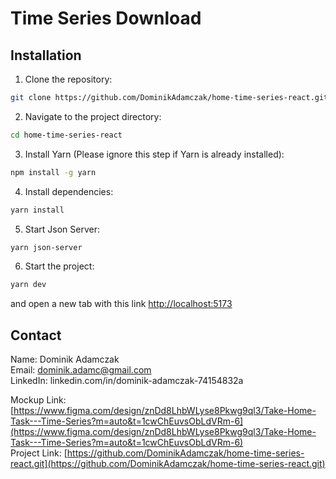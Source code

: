# Time Series Download

## Installation

1. Clone the repository:

```bash
git clone https://github.com/DominikAdamczak/home-time-series-react.git
```

2. Navigate to the project directory:

```bash
cd home-time-series-react
```

3. Install Yarn (Please ignore this step if Yarn is already installed):

```bash
npm install -g yarn
```

4. Install dependencies:

```bash
yarn install
```

5. Start Json Server:

```bash
yarn json-server
```

6. Start the project:

```bash
yarn dev
```

and open a new tab with this link [http://localhost:5173](http://localhost:5173)

## Contact

Name: Dominik Adamczak  
Email: dominik.adamc@gmail.com  
LinkedIn: linkedin.com/in/dominik-adamczak-74154832a

Mockup Link: [https://www.figma.com/design/znDd8LhbWLyse8Pkwg9ql3/Take-Home-Task---Time-Series?m=auto&t=1cwChEuvsObLdVRm-6](https://www.figma.com/design/znDd8LhbWLyse8Pkwg9ql3/Take-Home-Task---Time-Series?m=auto&t=1cwChEuvsObLdVRm-6)  
Project Link: [https://github.com/DominikAdamczak/home-time-series-react.git](https://github.com/DominikAdamczak/home-time-series-react.git)
